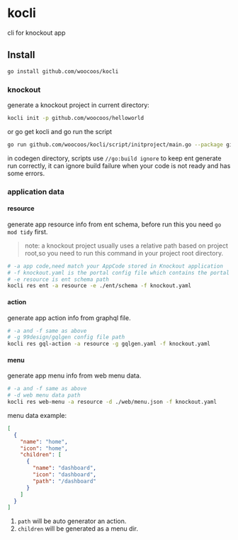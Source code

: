 # kocli

cli for knockout app

## Install

```bash
go install github.com/woocoos/kocli
```

### knockout

generate a knockout project in current directory:

```bash
kocli init -p github.com/woocoos/helloworld
```

or go get kocli and go run the script

```bash
go run github.com/woocoos/kocli/script/initproject/main.go --package github.com/woocoos/helloworld target .
```

in codegen directory, scripts use `//go:build ignore` to keep ent generate run correctly, 
it can ignore build failure when your code is not ready and has some errors.

### application data

#### resource

generate app resource info from ent schema, before run this you need `go mod tidy` first.

> note: a knockout project usually uses a relative path based on project root,so you need to run this command in your project root directory. 

```bash
# -a app code,need match your AppCode stored in Knockout application
# -f knockout.yaml is the portal config file which contains the portal db config and snowflake config.
# -e resource is ent schema path
kocli res ent -a resource -e ./ent/schema -f knockout.yaml
```

#### action
generate app action info from graphql file.

```bash
# -a and -f same as above 
# -g 99design/gqlgen config file path
kocli res gql-action -a resource -g gqlgen.yaml -f knockout.yaml
```

#### menu
generate app menu info from web menu data.

```bash
# -a and -f same as above
# -d web menu data path
kocli res web-menu -a resource -d ./web/menu.json -f knockout.yaml
```

menu data example:

```json
[
  {
    "name": "home",
    "icon": "home",
    "children": [
      {
        "name": "dashboard",
        "icon": "dashboard",
        "path": "/dashboard"
      }
    ]
  }
]
```

1. `path` will be auto generator an action.
2. `children` will be generated as a menu dir.
